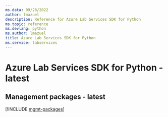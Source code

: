 ```yaml
---
ms.data: 09/28/2022
author: lmazuel
description: Reference for Azure Lab Services SDK for Python
ms.topic: reference
ms.devlang: python
ms.author: lmazuel
title: Azure Lab Services SDK for Python
ms.service: labservices
---
```

# Azure Lab Services SDK for Python - latest

## Management packages - latest
[!INCLUDE [mgmt-packages](lab-services-mgmt-index.md)]